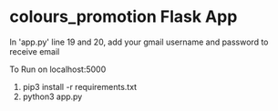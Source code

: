 # colours_promotion Flask App

In 'app.py' line 19 and 20, add your gmail username and password to receive email

To Run on localhost:5000
1. pip3 install -r requirements.txt
2. python3 app.py
